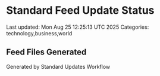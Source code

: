 # Standard Feed Update Status
Last updated: Mon Aug 25 12:25:13 UTC 2025
Categories: technology,business,world

## Feed Files Generated

Generated by Standard Updates Workflow
